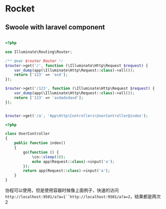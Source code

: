 # Rocket
## Swoole with laravel component

```php

<?php

use Illuminate\Routing\Router;

/** @var $router Router */
$router->get('/', function (\Illuminate\Http\Request $request) {
    var_dump(app(\Illuminate\Http\Request::class)->all());
    return ['123' => 'asd'];
});

$router->get('/123', function (\Illuminate\Http\Request $request) {
    var_dump(app(\Illuminate\Http\Request::class)->all());
    return ['123' => 'asdadsdasd'];
});


$router->get('/a', 'App\Http\Controllers\UserController@index');

```


```php
<?php

class UserController
{
    public function index()
    {
        go(function () {
            \co::sleep(10);
            echo app(Request::class)->input('a');
        });
        return app(Request::class)->input('a');
    }
}


```


协程可以使用，但是使用容器时候像上面例子，快速的访问 `http://localhost:9501/a?a=1``http://localhost:9501/a?a=2`，结果都是两次2



